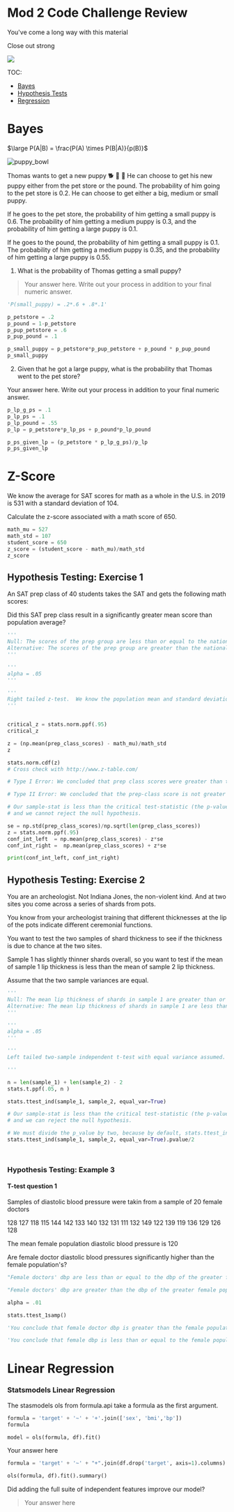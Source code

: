
# Mod 2 Code Challenge Review

You've come a long way with this material

Close out strong

![](https://media.giphy.com/media/f8mFljwmfesZHvC0YP/giphy.gif)

TOC:  
  - [Bayes](#bayes)  
  - [Hypothesis Tests](#hypo_test)  
  - [Regression](#regression)



<a id="bayes"></a>

# Bayes

$\large P(A|B) = \frac{P(A) \times P(B|A)}{p(B)}$

![puppy_bowl](https://media.giphy.com/media/RZtgTyrPNR9T0tN4nL/giphy.gif)


Thomas wants to get a new puppy 🐕 🐶 🐩
He can choose to get his new puppy either from the pet store or the pound. The probability of him going to the pet store is $0.2$.
He can choose to get either a big, medium or small puppy.

If he goes to the pet store, the probability of him getting a small puppy is $0.6$. The probability of him getting a medium puppy is $0.3$, and the probability of him getting a large puppy is $0.1$.

If he goes to the pound, the probability of him getting a small puppy is $0.1$. The probability of him getting a medium puppy is $0.35$, and the probability of him getting a large puppy is $0.55$.


1) What is the probability of Thomas getting a small puppy?

> Your answer here.  Write out your process in addition to your final numeric answer.



```python
'P(small_puppy) = .2*.6 + .8*.1'

p_petstore = .2
p_pound = 1-p_petstore
p_pup_petstore = .6
p_pup_pound = .1

p_small_puppy = p_petstore*p_pup_petstore + p_pound * p_pup_pound
p_small_puppy
```

2) Given that he got a large puppy, what is the probability that Thomas went to the pet store?

Your answer here.  Write out your process in addition to your final numeric answer.


```python
p_lp_g_ps = .1
p_lp_ps = .1
p_lp_pound = .55
p_lp = p_petstore*p_lp_ps + p_pound*p_lp_pound

p_ps_given_lp = (p_petstore * p_lp_g_ps)/p_lp
p_ps_given_lp
```

# Z-Score

We know the average for SAT scores for math as a whole in the U.S. in 2019 is 531 with a standard deviation of 104.

Calculate the z-score associated with a math score of 650.



```python
math_mu = 527
math_std = 107
student_score = 650
z_score = (student_score - math_mu)/math_std
z_score
```

## Hypothesis Testing: Exercise 1

An SAT prep class of 40 students takes the SAT and gets the following math scores:


Did this SAT prep class result in a significantly greater mean score than population average?


```python
'''
Null: The scores of the prep group are less than or equal to the national average.
Alternative: The scores of the prep group are greater than the national average.
'''
```


```python
'''
alpha = .05
'''
```


```python
'''
Right tailed z-test.  We know the population mean and standard deviation, and the sample count is greater than 30.
'''
```


```python

critical_z = stats.norm.ppf(.95)
critical_z
```


```python
z = (np.mean(prep_class_scores) - math_mu)/math_std
z
```


```python
stats.norm.cdf(z)
# Cross check with http://www.z-table.com/
```


```python
# Type I Error: We concluded that prep class scores were greater than the national mean, when in fact they were less than or equal.
```


```python
# Type II Error: We concluded that the prep-class score is not greater than the national average, when in fact it is.

```


```python
# Our sample-stat is less than the critical test-statistic (the p-value is .54, much greater than our alpha), 
# and we cannot reject the null hypothesis.
```


```python
se = np.std(prep_class_scores)/np.sqrt(len(prep_class_scores))
z = stats.norm.ppf(.95)
conf_int_left  = np.mean(prep_class_scores) - z*se
conf_int_right =  np.mean(prep_class_scores) + z*se

print(conf_int_left, conf_int_right)
```

## Hypothesis Testing: Exercise 2

You are an archeologist.  Not Indiana Jones, the non-violent kind.  And at two sites you come across a series of shards from pots.

You know from your archeologist training that different thicknesses at the lip of the pots indicate different ceremonial functions.  

You want to test the two samples of shard thickness to see if the thickness is due to chance at the two sites.

Sample 1 has slightly thinner shards overall, so you want to test if the mean of sample 1 lip thickness is less than the mean of sample 2 lip thickness.  

Assume that the two sample variances are equal.


```python
'''
Null: The mean lip thickness of shards in sample 1 are greater than or equal two the mean lip thickness of shards in sample 2.
Alternative: The mean lip thickness of shards in sample 1 are less than the mean lip thickness of shards in sample 2.
'''
```


```python
'''
alpha = .05
'''
```


```python
'''
Left tailed two-sample independent t-test with equal variance assumed.

'''
```


```python
n = len(sample_1) + len(sample_2) - 2
stats.t.ppf(.05, n )
```


```python
stats.ttest_ind(sample_1, sample_2, equal_var=True)
```


```python
# Our sample-stat is less than the critical test-statistic (the p-value is .0414, much greater than our alpha), 
# and we can reject the null hypothesis.


```


```python
# We must divide the p_value by two, because by default, stats.ttest_ind returns a two tailed t-test
stats.ttest_ind(sample_1, sample_2, equal_var=True).pvalue/2
```


```python

```


```python

```

### Hypothesis Testing: Example 3
#### T-test question 1

Samples of diastolic blood pressure were takin from a sample of 20 female doctors

128 127 118 115 144 142 133 140 132 131 111 132 149 122 139 119 136 129 126 128

The mean female population diastolic blood pressure is 120

Are female doctor diastolic blood pressures significantly higher than the female population's?


```python
"Female doctors' dbp are less than or equal to the dbp of the greater female population"

```


```python
"Female doctors' dbp are greater than the dbp of the greater female population.
```


```python
alpha = .01
```


```python
stats.ttest_1samp()
```


```python
'You conclude that female doctor dbp is greater than the female population at large, when in fact it is less than or equal to the female population'
```


```python
'You conclude that female dbp is less than or equal to the female population, when in fact it is greater than the female population.'
```

<a id='regression'></a>

# Linear Regression

### Statsmodels Linear Regression 

The stasmodels ols from formula.api take a formula as the first argument.  



```python
formula = 'target' + '~' + '+'.join(['sex', 'bmi','bp'])
formula
```


```python
model = ols(formula, df).fit()
```

Your answer here


```python
formula = 'target' + '~' + "+".join(df.drop('target', axis=1).columns)

ols(formula, df).fit().summary()

```

Did adding the full suite of independent features improve our model?

> Your answer here
